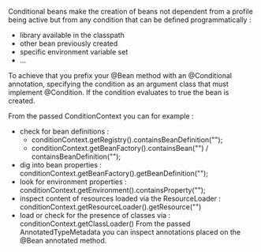 Conditional beans make the creation of beans not dependent from a profile being active but from any condition that can be defined programmatically :
- library available in the classpath
- other bean previously created
- specific environment variable set
- ...

To achieve that you prefix your @Bean method with an @Conditional annotation, specifying the condition as an argument class
that must implement @Condition.
If the condition evaluates to true the bean is created.

From the passed ConditionContext you can for example :
- check for bean definitions : 
    - conditionContext.getRegistry().containsBeanDefinition("");
    - conditionContext.getBeanFactory().containsBean("") / containsBeanDefinition("");
- dig into bean properties : conditionContext.getBeanFactory().getBeanDefinition("");
- look for environment properties : conditionContext.getEnvironment().containsProperty("");
- inspect content of resources loaded via the ResourceLoader : conditionContext.getResourceLoader().getResource("")
- load or check for the presence of classes via : conditionContext.getClassLoader() 
From the passed AnnotatedTypeMetadata you can inspect annotations placed on the @Bean annotated method.
